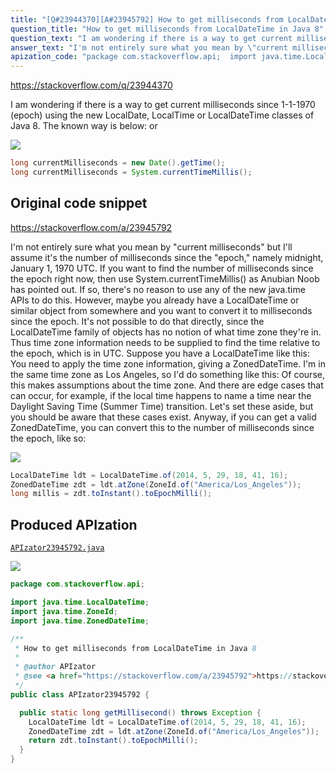 ```yaml
---
title: "[Q#23944370][A#23945792] How to get milliseconds from LocalDateTime in Java 8"
question_title: "How to get milliseconds from LocalDateTime in Java 8"
question_text: "I am wondering if there is a way to get current milliseconds since 1-1-1970 (epoch) using the new LocalDate, LocalTime or LocalDateTime classes of Java 8. The known way is below: or"
answer_text: "I'm not entirely sure what you mean by \"current milliseconds\" but I'll assume it's the number of milliseconds since the \"epoch,\" namely midnight, January 1, 1970 UTC. If you want to find the number of milliseconds since the epoch right now, then use System.currentTimeMillis() as Anubian Noob has pointed out. If so, there's no reason to use any of the new java.time APIs to do this. However, maybe you already have a LocalDateTime or similar object from somewhere and you want to convert it to milliseconds since the epoch. It's not possible to do that directly, since the LocalDateTime family of objects has no notion of what time zone they're in. Thus time zone information needs to be supplied to find the time relative to the epoch, which is in UTC. Suppose you have a LocalDateTime like this: You need to apply the time zone information, giving a ZonedDateTime. I'm in the same time zone as Los Angeles, so I'd do something like this: Of course, this makes assumptions about the time zone. And there are edge cases that can occur, for example, if the local time happens to name a time near the Daylight Saving Time (Summer Time) transition. Let's set these aside, but you should be aware that these cases exist. Anyway, if you can get a valid ZonedDateTime, you can convert this to the number of milliseconds since the epoch, like so:"
apization_code: "package com.stackoverflow.api;  import java.time.LocalDateTime; import java.time.ZoneId; import java.time.ZonedDateTime;  /**  * How to get milliseconds from LocalDateTime in Java 8  *  * @author APIzator  * @see <a href=\"https://stackoverflow.com/a/23945792\">https://stackoverflow.com/a/23945792</a>  */ public class APIzator23945792 {    public static long getMillisecond() throws Exception {     LocalDateTime ldt = LocalDateTime.of(2014, 5, 29, 18, 41, 16);     ZonedDateTime zdt = ldt.atZone(ZoneId.of(\"America/Los_Angeles\"));     return zdt.toInstant().toEpochMilli();   } }"
---
```


https://stackoverflow.com/q/23944370

I am wondering if there is a way to get current milliseconds since 1-1-1970 (epoch) using the new LocalDate, LocalTime or LocalDateTime classes of Java 8.
The known way is below:
or


<div class="code-logo"><img src="/stackoverflow.png" /></div>

```java
long currentMilliseconds = new Date().getTime();
long currentMilliseconds = System.currentTimeMillis();
```


## Original code snippet

https://stackoverflow.com/a/23945792

I&#x27;m not entirely sure what you mean by &quot;current milliseconds&quot; but I&#x27;ll assume it&#x27;s the number of milliseconds since the &quot;epoch,&quot; namely midnight, January 1, 1970 UTC.
If you want to find the number of milliseconds since the epoch right now, then use System.currentTimeMillis() as Anubian Noob has pointed out. If so, there&#x27;s no reason to use any of the new java.time APIs to do this.
However, maybe you already have a LocalDateTime or similar object from somewhere and you want to convert it to milliseconds since the epoch. It&#x27;s not possible to do that directly, since the LocalDateTime family of objects has no notion of what time zone they&#x27;re in. Thus time zone information needs to be supplied to find the time relative to the epoch, which is in UTC.
Suppose you have a LocalDateTime like this:
You need to apply the time zone information, giving a ZonedDateTime. I&#x27;m in the same time zone as Los Angeles, so I&#x27;d do something like this:
Of course, this makes assumptions about the time zone. And there are edge cases that can occur, for example, if the local time happens to name a time near the Daylight Saving Time (Summer Time) transition. Let&#x27;s set these aside, but you should be aware that these cases exist.
Anyway, if you can get a valid ZonedDateTime, you can convert this to the number of milliseconds since the epoch, like so:

<div class="code-logo"><img src="/stackoverflow.png" /></div>

```java
LocalDateTime ldt = LocalDateTime.of(2014, 5, 29, 18, 41, 16);
ZonedDateTime zdt = ldt.atZone(ZoneId.of("America/Los_Angeles"));
long millis = zdt.toInstant().toEpochMilli();
```

## Produced APIzation

[`APIzator23945792.java`](https://github.com/pasqualesalza/apization/raw/main/data/search/APIzator23945792.java)

<div class="code-logo"><img src="/apizator.png" /></div>

```java
package com.stackoverflow.api;

import java.time.LocalDateTime;
import java.time.ZoneId;
import java.time.ZonedDateTime;

/**
 * How to get milliseconds from LocalDateTime in Java 8
 *
 * @author APIzator
 * @see <a href="https://stackoverflow.com/a/23945792">https://stackoverflow.com/a/23945792</a>
 */
public class APIzator23945792 {

  public static long getMillisecond() throws Exception {
    LocalDateTime ldt = LocalDateTime.of(2014, 5, 29, 18, 41, 16);
    ZonedDateTime zdt = ldt.atZone(ZoneId.of("America/Los_Angeles"));
    return zdt.toInstant().toEpochMilli();
  }
}

```
